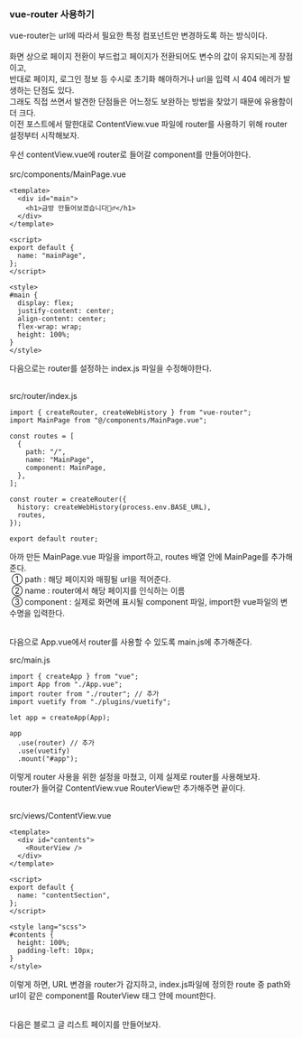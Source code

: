 ### vue-router 사용하기

vue-router는 url에 따라서 필요한 특정 컴포넌트만 변경하도록 하는 방식이다.
<br/><br/>
화면 상으로 페이지 전환이 부드럽고 페이지가 전환되어도 변수의 값이 유지되는게 장점이고,<br/>
반대로 페이지, 로그인 정보 등 수시로 초기화 해야하거나 url을 입력 시 404 에러가 발생하는 단점도 있다.<br/>
그래도 직접 쓰면서 발견한 단점들은 어느정도 보완하는 방법을 찾았기 때문에 유용함이 더 크다.<br/>
이전 포스트에서 말한대로 ContentView.vue 파일에 router를 사용하기 위해 router 설정부터 시작해보자.<br/>

우선 contentView.vue에 router로 들어갈 component를 만들어야한다.
<br/><br/>
src/components/MainPage.vue

```
<template>
  <div id="main">
    <h1>금방 만들어보겠습니다🙋‍♂️</h1>
  </div>
</template>

<script>
export default {
  name: "mainPage",
};
</script>

<style>
#main {
  display: flex;
  justify-content: center;
  align-content: center;
  flex-wrap: wrap;
  height: 100%;
}
</style>
```

다음으로는 router를 설정하는 index.js 파일을 수정해야한다.
<br/><br/>

src/router/index.js

```
import { createRouter, createWebHistory } from "vue-router";
import MainPage from "@/components/MainPage.vue";

const routes = [
  {
    path: "/",
    name: "MainPage",
    component: MainPage,
  },
];

const router = createRouter({
  history: createWebHistory(process.env.BASE_URL),
  routes,
});

export default router;
```

아까 만든 MainPage.vue 파일을 import하고, routes 배열 안에 MainPage를 추가해준다.<br/>
&nbsp;① path : 해당 페이지와 매핑될 url을 적어준다.<br/>
&nbsp;② name : router에서 해당 페이지를 인식하는 이름<br/>
&nbsp;③ component : 실제로 화면에 표시될 component 파일, import한 vue파일의 변수명을 입력한다.
<br/><br/>

다음으로 App.vue에서 router를 사용할 수 있도록 main.js에 추가해준다.<br/>

src/main.js

```
import { createApp } from "vue";
import App from "./App.vue";
import router from "./router"; // 추가
import vuetify from "./plugins/vuetify";

let app = createApp(App);

app
  .use(router) // 추가
  .use(vuetify)
  .mount("#app");
```

이렇게 router 사용을 위한 설정을 마쳤고, 이제 실제로 router를 사용해보자.<br/>
router가 들어갈 ContentView.vue RouterView만 추가해주면 끝이다.
<br/><br/>

src/views/ContentView.vue

```
<template>
  <div id="contents">
    <RouterView />
  </div>
</template>

<script>
export default {
  name: "contentSection",
};
</script>

<style lang="scss">
#contents {
  height: 100%;
  padding-left: 10px;
}
</style>
```

이렇게 하면, URL 변경을 router가 감지하고, index.js파일에 정의한 route 중 path와 url이 같은 component를 RouterView 태그 안에 mount한다.
<br/><br/>

다음은 블로그 글 리스트 페이지를 만들어보자.
